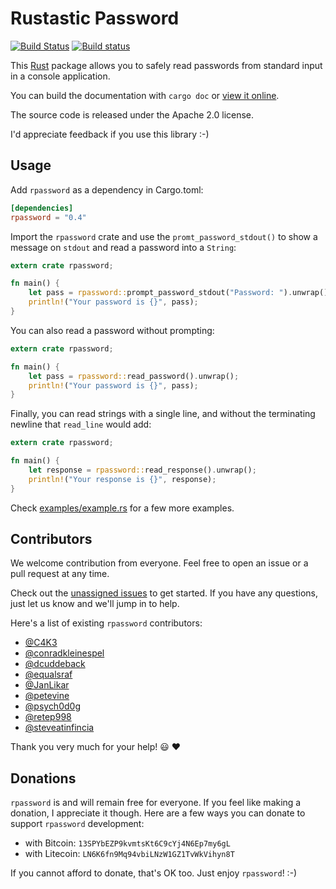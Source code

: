 # Rustastic Password

[![Build Status](https://travis-ci.org/conradkdotcom/rustastic-password.svg?branch=master)](https://travis-ci.org/conradkdotcom/rustastic-password)
[![Build status](https://ci.appveyor.com/api/projects/status/6pfyblvyhaqo8lmh?svg=true)](https://ci.appveyor.com/project/conradkdotcom/rustastic-password)

This [Rust](http://www.rust-lang.org/) package allows you to safely read
passwords from standard input in a console application.

You can build the documentation with `cargo doc` or [view it online](https://docs.rs/rpassword/).

The source code is released under the Apache 2.0 license.

I'd appreciate feedback if you use this library :-)

## Usage

Add `rpassword` as a dependency in Cargo.toml:

```toml
[dependencies]
rpassword = "0.4"
```

Import the `rpassword` crate and use the `promt_password_stdout()` to show a message on `stdout` and read a password into a `String`:

```rust
extern crate rpassword;

fn main() {
    let pass = rpassword::prompt_password_stdout("Password: ").unwrap();
    println!("Your password is {}", pass);
}
```

You can also read a password without prompting:

```rust
extern crate rpassword;

fn main() {
    let pass = rpassword::read_password().unwrap();
    println!("Your password is {}", pass);
}
```

Finally, you can read strings with a single line, and without the terminating
newline that `read_line` would add:
```rust
extern crate rpassword;

fn main() {
    let response = rpassword::read_response().unwrap();
    println!("Your response is {}", response);
}
```

Check [examples/example.rs](examples/example.rs) for a few more examples.

## Contributors


We welcome contribution from everyone. Feel free to open an issue or a pull request at any time.

Check out the [unassigned issues](https://github.com/conradkdotcom/rustastic-password/issues?q=is%3Aissue+is%3Aopen+label%3Aunassigned) to get started. If you have any questions, just let us know and we'll jump in to help.

Here's a list of existing `rpassword` contributors:

* [@C4K3](https://github.com/C4K3)
* [@conradkleinespel](https://github.com/conradkleinespel)
* [@dcuddeback](https://github.com/dcuddeback)
* [@equalsraf](https://github.com/equalsraf)
* [@JanLikar](https://github.com/JanLikar)
* [@petevine](https://github.com/petevine)
* [@psych0d0g](https://github.com/psych0d0g)
* [@retep998](https://github.com/retep998)
* [@steveatinfincia](https://github.com/steveatinfincia)

Thank you very much for your help!  :smiley:  :heart:

## Donations

`rpassword` is and will remain free for everyone. If you feel like making a donation, I appreciate it though. Here are a few ways you can donate to support `rpassword` development:
- with Bitcoin: `13SPYbEZP9kvmtsKt6C9cYj4N6Ep7my6gL`
- with Litecoin: `LN6K6fn9Mq94vbiLNzW1GZ1TvWkVihyn8T`

If you cannot afford to donate, that's OK too. Just enjoy `rpassword`! :-)
